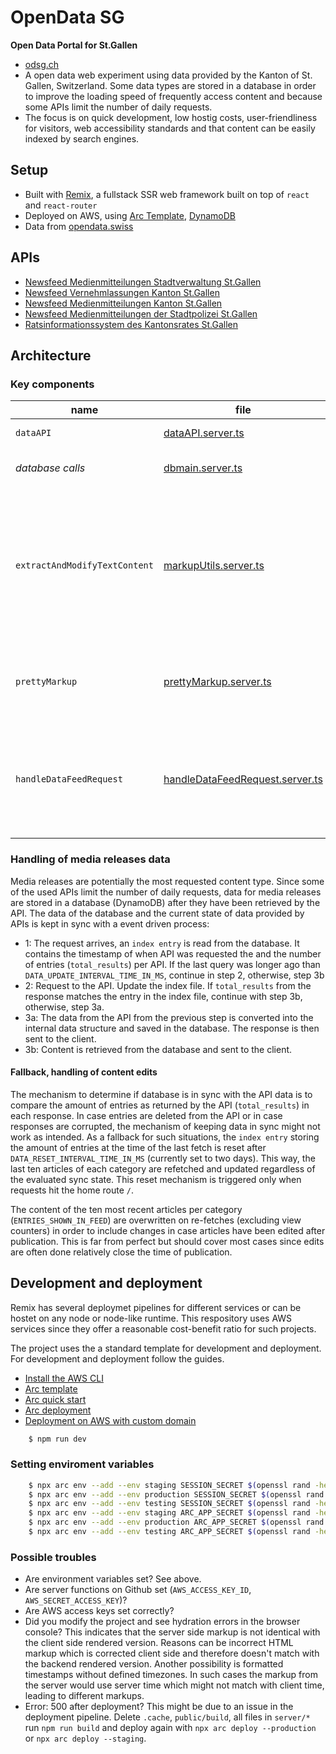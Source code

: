 # OpenData SG

**Open Data Portal for St.Gallen**

- [odsg.ch](https://odsg.ch)
- A open data web experiment using data provided by the Kanton of St. Gallen, Switzerland. Some data types are stored in a database in order to improve the loading speed of frequently access content and because some APIs limit the number of daily requests.
- The focus is on quick development, low hostig costs, user-friendliness for visitors, web accessibility standards and that content can be easily indexed by search engines.


## Setup

- Built with [Remix](https://github.com/remix-run), a fullstack SSR web framework built on top of `react` and `react-router`
- Deployed on AWS, using [Arc Template](https://github.com/remix-run/remix/tree/main/templates/classic-remix-compiler/arc), [DynamoDB](https://aws.amazon.com/dynamodb/)
- Data from [opendata.swiss](https://opendata.swiss)

## APIs

- [Newsfeed Medienmitteilungen Stadtverwaltung St.Gallen](https://opendata.swiss/de/dataset/newsfeed-medienmitteilungen-stadtverwaltung-st-gallen)
- [Newsfeed Vernehmlassungen Kanton St.Gallen](https://opendata.swiss/de/dataset/newsfeed-vernehmlassungen-kanton-st-gallen)
- [Newsfeed Medienmitteilungen Kanton St.Gallen](https://opendata.swiss/de/dataset/newsfeed-medienmitteilungen-kanton-st-gallen)
- [Newsfeed Medienmitteilungen der Stadtpolizei St.Gallen](https://opendata.swiss/de/dataset/newsfeed-medienmitteilungen-der-stadtpolizei-st-gallen)
- [Ratsinformationssystem des Kantonsrates St.Gallen](https://www.ratsinfo.sg.ch/api)


## Architecture

### Key components

| name | file |           function        | noteworthy dependencies |
|---|---|------------------------------------------------------------------------------------|---|
|`dataAPI`|[dataAPI.server.ts](./app/serverOnly/dataAPI/dataAPI.server.ts)| fetching data from API |[dataAPIConfigConstructor](./app/serverOnly/dataAPI/dataAPIConfigConstructor.server.ts)|
|*database calls*|[dbmain.server.ts](./app/serverOnly/dynamoDB/dbmain.server.ts)| interactions with DynamoDB ||
|`extractAndModifyTextContent`|[markupUtils.server.ts](./app/serverOnly/dataAPI/markupUtils.server.ts)| re-format text content: extract article lead (used for *meta description*), replace subtitles formatted in `<b>` with `<h2>` tags |[linkdom](https://github.com/linkdom/linkdom), [sanitize-html](https://github.com/apostrophecms/sanitize-html)|
|`prettyMarkup`|[prettyMarkup.server.ts](./app/serverOnly/dataAPI/prettyMarkup.server.ts)| convert article to the internal datastructure by configuration |`extractAndModifyTextContent`|
|`handleDataFeedRequest`|[handleDataFeedRequest.server.ts](./app/serverOnly/forLoader/handleDataFeedRequest.server.ts)| data reqeust by route params: check for last update, fetch data from API, store new data |`prettyMarkup`,  `dataAPI`,  *database calls*|



### Handling of media releases data

Media releases are potentially the most requested content type. Since some of the used APIs limit the number of daily requests, data for media releases are stored in a database (DynamoDB) after they have been retrieved by the API. The data of the database and the current state of data provided by APIs is kept in sync with a event driven process:

- 1: The request arrives, an `index entry` is read from the database. It contains the timestamp of when API was requested the and the number of entries (`total_results`) per API. If the last query was longer ago than `DATA_UPDATE_INTERVAL_TIME_IN_MS`, continue in step 2, otherwise, step 3b
- 2: Request to the API. Update the index file. If `total_results` from the response matches the entry in the index file, continue with step 3b, otherwise, step 3a.
- 3a: The data from the API from the previous step is converted into the internal data structure and saved in the database. The response is then sent to the client.
- 3b: Content is retrieved from the database and sent to the client.

#### Fallback, handling of content edits

The mechanism to determine if database is in sync with the API data is to compare the amount of entries as returned by the API (`total_results`) in each response. In case entries are deleted from the API or in case responses are corrupted, the mechanism of keeping data in sync might not work
as intended. As a fallback for such situations, the `index entry` storing the amount of entries at the time of the last fetch is reset after `DATA_RESET_INTERVAL_TIME_IN_MS` (currently set to two days). This way, the last ten articles of each category are refetched and updated regardless of 
the evaluated sync state. This reset mechanism is triggered only when requests hit the home route `/`.

The content of the ten most recent articles per category (`ENTRIES_SHOWN_IN_FEED`) are overwritten on re-fetches (excluding view counters) in order to include changes in case articles have been edited after publication. This is far from perfect but should cover most cases since edits are often done
relatively close the time of publication.


## Development and deployment

Remix has several deploymet pipelines for different services or can be hostet on any node or node-like runtime. This respository uses AWS services since they offer a reasonable cost-benefit ratio for such projects. 

The project uses the a standard template for development and deployment. For development and deployment follow the guides.
- [Install the AWS CLI](https://docs.aws.amazon.com/cli/latest/userguide/install-cliv2.html)
- [Arc template](https://github.com/remix-run/remix/tree/main/templates/classic-remix-compiler/arc)
- [Arc quick start](https://arc.codes/docs/en/get-started/quickstart)
- [Arc deployment](https://arc.codes/docs/en/reference/cli/deploy)
- [Deployment on AWS with custom domain](https://arc.codes/docs/en/guides/domains/registrars/route53-and-cloudfront)


```sh
    $ npm run dev
```

### Setting enviroment variables

```sh
    $ npx arc env --add --env staging SESSION_SECRET $(openssl rand -hex 32)
    $ npx arc env --add --env production SESSION_SECRET $(openssl rand -hex 32)
    $ npx arc env --add --env testing SESSION_SECRET $(openssl rand -hex 32)
    $ npx arc env --add --env staging ARC_APP_SECRET $(openssl rand -hex 32)
    $ npx arc env --add --env production ARC_APP_SECRET $(openssl rand -hex 32)
    $ npx arc env --add --env testing ARC_APP_SECRET $(openssl rand -hex 32)
```

### Possible troubles

- Are environment variables set? See above.
- Are server functions on Github set (`AWS_ACCESS_KEY_ID`, `AWS_SECRET_ACCESS_KEY`)?
- Are AWS access keys set correctly?
- Did you modify the project and see hydration errors in the browser console? This indicates that the server side markup is not identical with the client side rendered version. Reasons can be incorrect HTML markup which is corrected client side and therefore doesn't match with the backend rendered version. Another possibility is formatted timestamps without defined timezones. In such cases the markup from the server would use server time which might not match with client time, leading to different markups.
- Error: 500 after deployment? This might be due to an issue in the deployment pipeline. Delete `.cache`, `public/build`, all files in `server/*` run `npm run build` and deploy again with `npx arc deploy --production` or `npx arc deploy --staging`.


